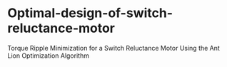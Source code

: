 # Optimal-design-of-switch-reluctance-motor
Torque Ripple Minimization for a Switch Reluctance Motor Using the Ant Lion Optimization Algorithm
